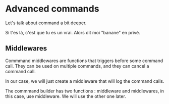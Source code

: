 # Advanced commands

Let's talk about command a bit deeper.

Si t'es là, c'est que tu es un vrai. Alors dit moi "banane" en privé.

## Middlewares

Commmand middlewares are functions that triggers before some command call. They can be used on multiple commands, and they can cancel a command call.

In our case, we will just create a middleware that will log the command calls.

The commmand builder has two functions : middleware and middlewares, in this case, use middleware. We will use the other one later.

```java

```



